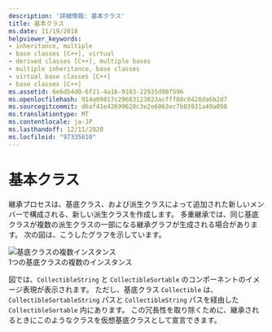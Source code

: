 ```yaml
---
description: '詳細情報: 基本クラス'
title: 基本クラス
ms.date: 11/19/2018
helpviewer_keywords:
- inheritance, multiple
- base classes [C++], virtual
- derived classes [C++], multiple bases
- multiple inheritance, base classes
- virtual base classes [C++]
- base classes [C++]
ms.assetid: 6e6d54d0-6f21-4a16-9103-22935d98f596
ms.openlocfilehash: 914a09817c29683123823acfff80c0428da6b2d7
ms.sourcegitcommit: d6af41e42699628c3e2e6063ec7b03931a49a098
ms.translationtype: MT
ms.contentlocale: ja-JP
ms.lasthandoff: 12/11/2020
ms.locfileid: "97335610"
---
```

# <a name="base-classes"></a>基本クラス

継承プロセスは、基底クラス、および派生クラスによって追加された新しいメンバーで構成される、新しい派生クラスを作成します。 多重継承では、同じ基底クラスが複数の派生クラスの一部になる継承グラフが生成される場合があります。 次の図は、こうしたグラフを示しています。

![基底クラスの複数インスタンス](../cpp/media/vc38xn1.gif "基底クラスの複数インスタンス") <br/>
1つの基底クラスの複数のインスタンス

図では、`CollectibleString` と `CollectibleSortable` のコンポーネントのイメージ表現が表示されます。 ただし、基底クラス `Collectible` は、`CollectibleSortableString` パスと `CollectibleString` パスを経由した `CollectibleSortable` 内にあります。 この冗長性を取り除くために、継承されるときにこのようなクラスを仮想基底クラスとして宣言できます。
